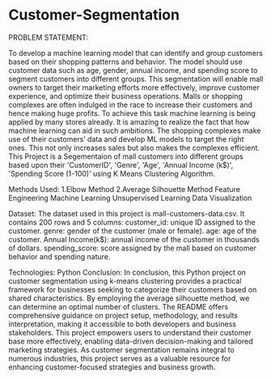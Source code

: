 # Customer-Segmentation
PROBLEM STATEMENT:

To develop a machine learning model that can identify and group customers based on their shopping patterns and behavior. The model should use customer data such as age, gender, annual income, and spending score to segment customers into different groups. This segmentation will enable mall owners to target their marketing efforts more effectively, improve customer experience, and optimize their business operations.
Malls or shopping complexes are often indulged in the race to increase their customers and hence making huge profits. To achieve this task machine learning is being applied by many stores already. It is amazing to realize the fact that how machine learning can aid in such ambitions. The shopping complexes make use of their customers’ data and develop ML models to target the right ones. This not only increases sales but also makes the complexes efficient.
This Project is a Segementaion of mall customers into different groups based upon their 'CustomerID',	'Genre',	'Age',	'Annual Income (k$)',	'Spending Score (1-100)' using K Means Clustering Algorithm.

Methods Used:
1.Elbow Method
2.Average Silhouette Method
Feature Engineering
Machine Learning
Unsupervised Learning
Data Visualization

Dataset:
The dataset used in this project is mall-customers-data.csv. It contains 200 rows and 5 columns:
customer_id: unique ID assigned to the customer.
genre: gender of the customer (male or female).
age: age of the customer.
Annual Income(k$): annual income of the customer in thousands of dollars.
spending_score: score assigned by the mall based on customer behavior and spending nature.

Technologies:
Python
Conclusion:
In conclusion, this Python project on customer segmentation using k-means clustering provides a practical framework for businesses seeking to categorize their customers based on shared characteristics. By employing the average silhouette method, we can determine an optimal number of clusters. The README offers comprehensive guidance on project setup, methodology, and results interpretation, making it accessible to both developers and business stakeholders. This project empowers users to understand their customer base more effectively, enabling data-driven decision-making and tailored marketing strategies. As customer segmentation remains integral to numerous industries, this project serves as a valuable resource for enhancing customer-focused strategies and business growth.
